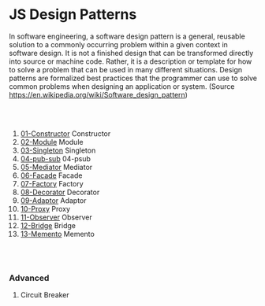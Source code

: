 # JS Design Patterns


In software engineering, a software design pattern is a general, reusable solution to a commonly occurring problem within a given context in software design. It is not a finished design that can be transformed directly into source or machine code. Rather, it is a description or template for how to solve a problem that can be used in many different situations. Design patterns are formalized best practices that the programmer can use to solve common problems when designing an application or system. (Source https://en.wikipedia.org/wiki/Software_design_pattern)



<br><br>

1. [01-Constructor](01-Constructor.js) Constructor
1. [02-Module](02-Module.js) Module
1. [03-Singleton](03-Singleton.js) Singleton
1. [04-pub-sub](04-pub-sub.js) 04-psub
1. [05-Mediator](05-Mediator.js) Mediator
1. [06-Facade](06-Facade.js) Facade
1. [07-Factory](07-Factory.js) Factory
1. [08-Decorator](08-Decorator.js) Decorator
1. [09-Adaptor](09-Adaptor.js) Adaptor
1. [10-Proxy](10-Proxy.js) Proxy
1. [11-Observer](11-Observer.js) Observer
1. [12-Bridge](12-Bridge.js) Bridge
1. [13-Memento](13-Memento.js) Memento

<br><br>

### Advanced
1. Circuit Breaker

